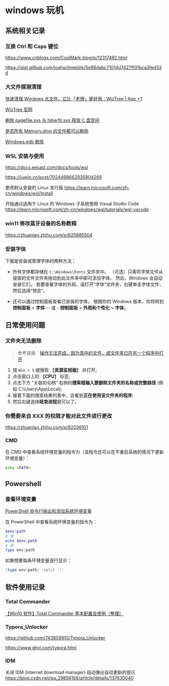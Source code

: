 # windows 玩机

## 系统相关记录

### 互换 Ctrl 和 Caps 键位

<https://www.cnblogs.com/CoolMark-blog/p/12317492.html>

<https://gist.github.com/joshschmelzle/5e88dabc71014d7427ff01bca3fed33d>

### 大文件探测清理

[快速清理 Windows 大文件，它比「老牌」更好用：WizTree | App +1](https://sspai.com/post/64363)

[WizTree 官网](https://diskanalyzer.com/download)

[删除 pagefile.sys 与 hiberfil.sys 释放 C 盘空间](https://pc.poppur.com/notebook/6661.html)

[是否所有 Memory.dmp 的文件都可以删除](https://answers.microsoft.com/zh-hans/windows/forum/all/%E6%98%AF%E5%90%A6%E6%89%80%E6%9C%89memorydmp/c1a1878f-ec69-4035-9233-311b71d699cc)

[Windows.edb 删除](https://zhuanlan.zhihu.com/p/507590692)

### WSL 安装与使用

<https://docs.eesast.com/docs/tools/wsl>

<https://juejin.cn/post/7024498662935904269>

更改默认安装的 Linux 发行版
<https://learn.microsoft.com/zh-cn/windows/wsl/install>

开始通过适用于 Linux 的 Windows 子系统使用 Visual Studio Code
<https://learn.microsoft.com/zh-cn/windows/wsl/tutorials/wsl-vscode>

### win11 修改蓝牙设备的名称教程

<https://zhuanlan.zhihu.com/p/625885504>

### 安装字体

下面是安装或管理字体的两种方法：

- 所有字体都存储在 `C:\Windows\Fonts` 文件夹中。 （可选）只需将字体文件从提取的文件文件夹拖动到此文件夹中即可添加字体。 然后，Windows 会自动安装它们。 若要查看字体的外观，请打开“字体”文件夹，右键单击字体文件，然后选择“预览”。

- 还可以通过控制面板查看已安装的字体。 根据你的 Windows 版本，你将转到**控制面板** > **字体** -- 或 - **控制面板** > **外观和个性化** > **字体**。

## 日常使用问题

### 文件夹无法删除

> 参考链接：[操作无法完成，因为其中的文件，或文件夹已在另一个程序中打开](https://answers.microsoft.com/zh-hans/windows/forum/all/%E6%93%8D%E4%BD%9C%E6%97%A0%E6%B3%95%E5%AE%8C/0ebfe72e-274a-4dca-ac59-e1aeb7f97440)

1. 按 `Win + S` 键搜索 【**资源监视器**】 并打开;
2. 点击窗口上的 【**CPU**】 标签;
3. 点击下方 “关联的句柄” 右侧的**搜索框输入要删除文件夹的名称或完整路径** (例如 C:\Users\App\Local);
4. 接着下面的搜索结果列表中，会看到**正在使用该文件夹的程序**;
5. 然后右键选择**结束进程**就可以了。

### 你需要来自 XXX 的权限才能对此文件进行更改

<https://zhuanlan.zhihu.com/p/82036101>

### CMD

在 CMD 中查看系统环境变量的指令为（该指令还可以在不重启系统的情况下更新环境变量）：

```cmd
echo %PATH%
```

## Powershell

### 查看环境变量

[PowerShell 命令行输出和添加系统环境变量](https://juejin.cn/post/7159196080842735652)

在 PowerShell 中查看系统环境变量的指令为：

```powershell
$env:path
# 或
echo $env:path
# 或
type env:path
```

如果想要每条环境变量逐行显示：

```powershell
(type env:path) -split ';'
```

## 软件使用记录

### Total Commander

[【Win10 软件】Total Commander 基本配置及使用（整理）](https://www.cnblogs.com/sjsea/p/13213210.html)

### Typora_Unlocker

<https://github.com/743859910/Typora_Unlocker>

<https://www.ghxi.com/typora.html>

### IDM

关闭 IDM (internet download manager) 自动弹出自动更新的提示
<https://blog.csdn.net/qq_29856169/article/details/137630040>
